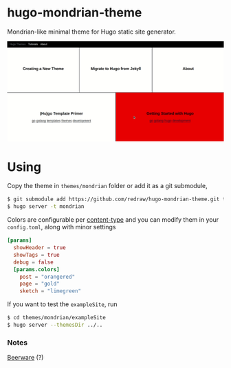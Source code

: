 # hugo-mondrian-theme

Mondrian-like minimal theme for Hugo static site generator.

![](https://raw.githubusercontent.com/redraw/hugo-mondrian-theme/master/images/screenshot.gif)


# Using

Copy the theme in `themes/mondrian` folder or add it as a git submodule,
```bash
$ git submodule add https://github.com/redraw/hugo-mondrian-theme.git themes/mondrian
$ hugo server -t mondrian
```

Colors are configurable per [content-type](https://gohugo.io/content-management/types/) and you can modify them in your `config.toml`, along with minor settings

```toml
[params]
  showHeader = true
  showTags = true
  debug = false
  [params.colors]
    post = "orangered"
    page = "gold"
    sketch = "limegreen"
```

If you want to test the `exampleSite`, run
```bash
$ cd themes/mondrian/exampleSite
$ hugo server --themesDir ../..
```

### Notes
[Beerware](https://gitter.im/hugo-mondrian-theme) (?)
